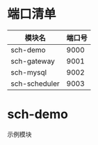 # 端口清单
| 模块名           | 端口号  |
|---------------|------|
| sch-demo      | 9000 |
| sch-gateway   | 9001 |
| sch-mysql     | 9002 |
| sch-scheduler | 9003 |

# sch-demo
示例模块
